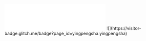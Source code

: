 <iframe frameborder="no" border="0" marginwidth="0" marginheight="0" width=330 height=86 src="//music.163.com/outchain/player?type=2&id=458507089&auto=1&height=66"></iframe>
![](https://visitor-badge.glitch.me/badge?page_id=yingpengsha.yingpengsha)
